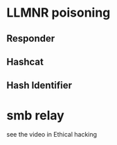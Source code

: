 # LLMNR poisoning
## Responder
## Hashcat 
## Hash Identifier

# smb relay


see the video in Ethical hacking


